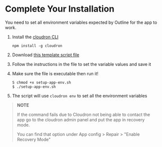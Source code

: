 # Complete Your Installation

You need to set all environment variables expected by Outline for the app to work.

1. Install the [cloudron CLI](https://docs.cloudron.io/custom-apps/cli/)

    `npm install -g cloudron`

2. Download [this template script file](https://github.com/tokilabs/outline/blob/v0.56.0-cloudron/cloudron/setup-app-env.sh)
3. Follow the instructions in the file to set the variable values and save it
4. Make sure the file is executable then run it!

    ```
    S chmod +x setup-app-env.sh
    $ ./setup-app-env.sh
    ```

5. The script will use `cloudron env` to set all the environment variables

> **NOTE**
>
> If the command fails due to Cloudron not being able to contact the app
> go to the cloudron admin panel and put the app in recovery mode.
> 
> You can find that option under App config > Repair > "Enable Recovery Mode"